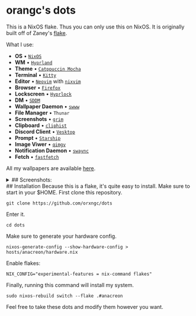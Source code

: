 # orangc's dots
This is a NixOS flake. Thus you can only use this on NixOS.
It is originally built off of Zaney's [flake](https://gitlab.com/zaney/zaneyos).

What I use:
- **OS** • [`NixOS`](https://nixos.org/)
- **WM** • [`Hyprland`](https://hyprland.org)
- **Theme** • [`Catppuccin Mocha`](https://catppuccin.com/)
- **Terminal** • [`Kitty`](https://github.com/kovidgoyal/kitty)
- **Editor** • [`Neovim`](https://neovim.io/) with [`nixvim`](https://github.com/nix-community/nixvim)
- **Browser** • [`Firefox`](https://www.mozilla.org/en-US/firefox/)
- **Lockscreen** • [`Hyprlock`](https://github.com/hyprwm/hyprlock)
- **DM** • [`SDDM`](https://github.com/sddm/sddm)
- **Wallpaper Daemon** • [`swww`](https://github.com/LGFae/swww)
- **File Manager** • `Thunar`
- **Screenshots** • [`grim`](https://github.com/emersion/grim)
- **Clipboard** • [`cliphist`](https://github.com/sentriz/cliphist)
- **Discord Client** • [`Vesktop`](https://vencord.dev)
- **Prompt** • [`Starship`](https://starship.rs/)
- **Image Viwer** • [`qimgv`](https://github.com/easymodo/qimgv)
- **Notification Daemon** • [`swaync`](https://github.com/ErikReider/SwayNotificationCenter)
- **Fetch** • [`fastfetch`](https://github.com/fastfetch-cli/fastfetch)

All my wallpapers are available [here](https://github.com/orxngc/dots).

<details>
  <summary>## Screenshots:</summary>
  ![yes](https://raw.githubusercontent.com/orxngc/dots/anacreon/config/home/files/desktopPics/tiledGalaxy.png)
  ![yes](https://raw.githubusercontent.com/orxngc/dots/anacreon/config/home/files/desktopPics/blank.png)
  ![yes](https://raw.githubusercontent.com/orxngc/dots/anacreon/config/home/files/desktopPics/floating.png)
</details>
## Installation
Because this is a flake, it's quite easy to install. Make sure to start in your $HOME.
First clone this repository.

`git clone https://github.com/orxngc/dots` 

Enter it.

`cd dots`

Make sure to generate your hardware config.

`nixos-generate-config --show-hardware-config > hosts/anacreon/hardware.nix`

Enable flakes:

`NIX_CONFIG="experimental-features = nix-command flakes"`

Finally, running this command will install my system.

`sudo nixos-rebuild switch --flake .#anacreon`

Feel free to take these dots and modify them however you want.